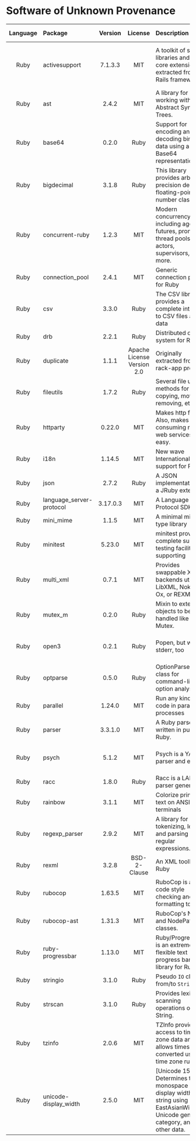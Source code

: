 # Software of Unknown Provenance

| **Language** | **Package** | **Version** | **License** | **Description** | **Website** | **Last Verified** | **Risk Level** | **Requirements** | **Verification Reasoning** |
| :---: | :--- | :---: | :---: | :--- | :--- | :---: | :---: | :--- | :--- |
| Ruby | activesupport | 7.1.3.3 | MIT | A toolkit of support libraries and Ruby core extensions extracted from the Rails framework | <https://rubyonrails.org> | 2023-06-12 | Low | Provide the deep symbolize and stringify methods on hash | Most popular gem on rubygems |
| Ruby | ast | 2.4.2 | MIT | A library for working with Abstract Syntax Trees. | <https://whitequark.github.io/ast/> | 2023-06-12 | Low | Dependency | Dependency |
| Ruby | base64 | 0.2.0 | Ruby | Support for encoding and decoding binary data using a Base64 representation. | <https://github.com/ruby/base64> | 2023-08-10 | Low | Dependency | Dependency |
| Ruby | bigdecimal | 3.1.8 | Ruby | This library provides arbitrary-precision decimal floating-point number class. | <https://github.com/ruby/bigdecimal> | 2023-10-16 | Low | Dependency | Dependency |
| Ruby | concurrent-ruby | 1.2.3 | MIT | Modern concurrency tools including agents, futures, promises, thread pools, actors, supervisors, and more. | <http://www.concurrent-ruby.com> | 2023-06-12 | Low | Dependency | Dependency |
| Ruby | connection_pool | 2.4.1 | MIT | Generic connection pool for Ruby | <https://github.com/mperham/connection_pool> | 2023-10-16 | Low | Dependency | Dependency |
| Ruby | csv | 3.3.0 | Ruby | The CSV library provides a complete interface to CSV files and data | <https://github.com/ruby/csv> | 2024-04-29 | Low | Dependency | Dependency |
| Ruby | drb | 2.2.1 | Ruby | Distributed object system for Ruby | <https://github.com/ruby/drb> | 2023-10-16 | Low | Dependency | Dependency |
| Ruby | duplicate | 1.1.1 | Apache License Version 2.0 | Originally extracted from rack-app project | <http://www.rack-app.com> | 2023-06-12 | Low | Handle deep clone | Most popular gem on rubygems |
| Ruby | fileutils | 1.7.2 | Ruby | Several file utility methods for copying, moving, removing, etc. | <https://github.com/ruby/fileutils> | 2023-06-12 | Low | File utilities | Most popular gem on rubygems |
| Ruby | httparty | 0.22.0 | MIT | Makes http fun! Also, makes consuming restful web services dead easy. | <https://github.com/jnunemaker/httparty> | 2023-06-12 | Low | HTTP access library | Most popular gem on rubygems |
| Ruby | i18n | 1.14.5 | MIT | New wave Internationalization support for Ruby. | <https://github.com/ruby-i18n/i18n> | 2023-06-12 | Low | Dependency | Dependency |
| Ruby | json | 2.7.2 | Ruby | A JSON implementation as a JRuby extension. | <https://flori.github.io/json> | 2023-06-12 | Low | Dependency | Dependency |
| Ruby | language_server-protocol | 3.17.0.3 | MIT | A Language Server Protocol SDK | <https://github.com/mtsmfm/language_server-protocol-ruby> | 2023-06-29 | Low | Dependency | Dependency |
| Ruby | mini_mime | 1.1.5 | MIT | A minimal mime type library | <https://github.com/discourse/mini_mime> | 2023-06-12 | Low | Dependency | Dependency |
| Ruby | minitest | 5.23.0 | MIT | minitest provides a complete suite of testing facilities supporting | <https://github.com/minitest/minitest> | 2023-06-12 | Low | Dependency | Dependency |
| Ruby | multi_xml | 0.7.1 | MIT | Provides swappable XML backends utilizing LibXML, Nokogiri, Ox, or REXML. | <https://github.com/sferik/multi_xml> | 2023-06-12 | Low | Dependency | Dependency |
| Ruby | mutex_m | 0.2.0 | Ruby | Mixin to extend objects to be handled like a Mutex. | <https://github.com/ruby/mutex_m> | 2023-10-16 | Low | Dependency | Dependency |
| Ruby | open3 | 0.2.1 | Ruby | Popen, but with stderr, too | <https://github.com/ruby/open3> | 2023-06-12 | Low | System calls | Most popular gem on rubygems |
| Ruby | optparse | 0.5.0 | Ruby | OptionParser is a class for command-line option analysis. | <https://github.com/ruby/optparse> | 2023-06-12 | Low | Command line argument parser | Most popular gem on rubygems |
| Ruby | parallel | 1.24.0 | MIT | Run any kind of code in parallel processes | <https://github.com/grosser/parallel> | 2023-06-12 | Low | Dependency | Dependency |
| Ruby | parser | 3.3.1.0 | MIT | A Ruby parser written in pure Ruby. | <https://github.com/whitequark/parser> | 2023-06-12 | Low | Dependency | Dependency |
| Ruby | psych | 5.1.2 | MIT | Psych is a YAML parser and emitter | <https://github.com/ruby/psych> | 2023-06-12 | Low | Yaml parser | Most popular gem on rubygems |
| Ruby | racc | 1.8.0 | Ruby | Racc is a LALR(1) parser generator. | <https://github.com/ruby/racc> | 2023-06-12 | Low | Dependency | Dependency |
| Ruby | rainbow | 3.1.1 | MIT | Colorize printed text on ANSI terminals | <https://github.com/sickill/rainbow> | 2023-06-12 | Low | Dependency | Dependency |
| Ruby | regexp_parser | 2.9.2 | MIT | A library for tokenizing, lexing, and parsing Ruby regular expressions. | <https://github.com/ammar/regexp_parser> | 2023-06-12 | Low | Dependency | Dependency |
| Ruby | rexml | 3.2.8 | BSD-2-Clause | An XML toolkit for Ruby | <https://github.com/ruby/rexml> | 2023-06-12 | Low | Dependency | Dependency |
| Ruby | rubocop | 1.63.5 | MIT | RuboCop is a Ruby code style checking and code formatting tool. | <https://rubocop.org/> | 2023-06-12 | Low | Ruby linter | Most popular gem on rubygems |
| Ruby | rubocop-ast | 1.31.3 | MIT |   RuboCop's Node and NodePattern classes. | <https://www.rubocop.org/> | 2023-06-12 | Low | Dependency | Dependency |
| Ruby | ruby-progressbar | 1.13.0 | MIT | Ruby/ProgressBar is an extremely flexible text progress bar library for Ruby | <https://github.com/jfelchner/ruby-progressbar> | 2023-06-12 | Low | Dependency | Dependency |
| Ruby | stringio | 3.1.0 | Ruby | Pseudo `IO` class from/to `String`. | <https://github.com/ruby/stringio> | 2023-06-12 | Low | Dependency | Dependency |
| Ruby | strscan | 3.1.0 | Ruby | Provides lexical scanning operations on a String. | <https://github.com/ruby/strscan> | 2024-05-21 | Low | Dependency | Dependency |
| Ruby | tzinfo | 2.0.6 | MIT | TZInfo provides access to time zone data and allows times to be converted using time zone rules. | <https://tzinfo.github.io> | 2023-06-12 | Low | Dependency | Dependency |
| Ruby | unicode-display_width | 2.5.0 | MIT | [Unicode 15.1.0] Determines the monospace display width of a string using EastAsianWidth.txt, Unicode general category, and other data. | <https://github.com/janlelis/unicode-display_width> | 2023-06-12 | Low | Dependency | Dependency |
